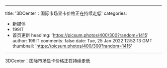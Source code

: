 
---
title: '3DCenter：国际市场显卡价格正在持续走低'
categories: 
 - 新媒体
 - 199IT
 - 首页更新
headimg: 'https://picsum.photos/400/300?random=1415'
author: 199IT
comments: false
date: Tue, 25 Jan 2022 12:52:13 GMT
thumbnail: 'https://picsum.photos/400/300?random=1415'
---

<div>   
3DCenter：国际市场显卡价格正在持续走低  
</div>
            